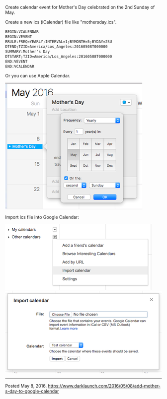 Create calendar event for Mother's Day celebrated on the 2nd Sunday of May.

Create a new ics (iCalendar) file like "mothersday.ics".

```
BEGIN:VCALENDAR
BEGIN:VEVENT
RRULE:FREQ=YEARLY;INTERVAL=1;BYMONTH=5;BYDAY=2SU
DTEND;TZID=America/Los_Angeles:20160508T000000
SUMMARY:Mother's Day
DTSTART;TZID=America/Los_Angeles:20160508T000000
END:VEVENT
END:VCALENDAR
```

Or you can use Apple Calendar.

<img alt="" src="/img/uploads/2016-05/mothers-day-calendar-event.png" />

Import ics file into Google Calendar:

<img alt="" src="/img/uploads/2016-05/google-calendar-import-calendar.png" />
<img alt="" src="/img/uploads/2016-05/google-calendar-select-ics-file.png" />

---

Posted May 8, 2016.
https://www.darklaunch.com/2016/05/08/add-mother-s-day-to-google-calendar
